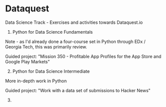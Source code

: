 # Dataquest
Data Science Track - Exercises and activities towards Dataquest.io

1. Python for Data Science Fundamentals
  
  Note - as I'd already done a four-course set in Python through EDx / Georgia Tech, this was primarily review.
  
  Guided project: "Mission 350 - Profitable App Profiles for the App Store and Google Play Markets"
  
2. Python for Data Science Intermediate
  
  More in-depth work in Python
  
  Guided project: "Work with a data set of submissions to Hacker News"
  
3. 
